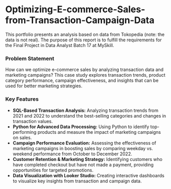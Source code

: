 # Optimizing-E-commerce-Sales-from-Transaction-Campaign-Data
This portfolio presents an analysis based on data from Tokopedia (note: the data is not real). The purpose of this report is to fulfill the requirements for the Final Project in Data Analyst Batch 17 at MySkill. 

### **Problem Statement**

How can we optimize e-commerce sales by analyzing transaction data and marketing campaigns? This case study explores transaction trends, product category performance, campaign effectiveness, and insights that can be used for better marketing strategies.

### **Key Features**

- **SQL-Based Transaction Analysis:** Analyzing transaction trends from 2021 and 2022 to understand the best-selling categories and changes in transaction values.
- **Python for Advanced Data Processing:** Using Python to identify top-performing products and measure the impact of marketing campaigns on sales.
- **Campaign Performance Evaluation:** Assessing the effectiveness of marketing campaigns in boosting sales by comparing weekday vs. weekend performance from October to December 2022.
- **Customer Retention & Marketing Strategy:** Identifying customers who have completed checkout but have not made a payment, providing opportunities for targeted promotions.
- **Data Visualization with Looker Studio:** Creating interactive dashboards to visualize key insights from transaction and campaign data.
